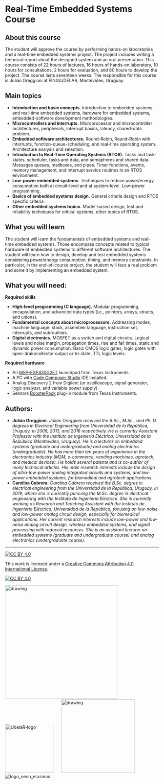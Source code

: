 # Real-Time Embedded Systems Course
## About this course
The student will approve the course by performing hands-on laboratories and a real-time embedded systems project. The project includes writing a technical report about the designed system and an oral presentation.
This course consists of 22 hours of lectures, 16 hours of hands-on laboratory, 10 hours for consultations, 2 hours for evaluation, and 80 hours to develop the project. The course lasts seventeen weeks.
The responsible for this course is Julián Oreggioni at FING/UDELAR, Montevideo, Uruguay.

## Main topics
* **Introduction and basic concepts.** Introduction to embedded systems and real-time embedded systems, hardware for embedded systems, embedded-software development methodologies.
* **Microcontrollers and interrupts.** Microprocessor and microcontroller architectures, peripherals, interrupt basics, latency, shared-data problem.
* **Embedded software architectures.** Round-Robin, Round-Robin with interrupts, function-queue-scheduling, and real-time operating system. Architecture analysis and selection.
* **Introduction to Real-Time Operating Systems (RTOS).** Tasks and task-states, scheduler, tasks and data, and semaphores and shared data. Messages queues, mailboxes, and pipes. Timer functions, events, memory management, and interrupt service routines in an RTOS environment.
* **Low-power embedded systems.** Techniques to reduce power/energy consumption both at circuit-level and at system-level. Low-power programming.
* **Basics of embedded systems design.** General criteria design and RTOS specific criteria.
* **Other embedded systems topics.** Model-based design, test and reliability techniques for critical systems, other topics of RTOS.

## What you will learn
The student will learn the fundamentals of embedded systems and real-time embedded systems. Those encompass concepts related to typical hardware of embedded systems to different software architectures.
The student will learn how to design, develop and test embedded systems considering power/energy consumption, timing, and memory constraints. In particular, in the end-of-course project, the student will face a real problem and solve it by implementing an embedded system.

## What you will need:
**Required skills**
* **High-level programming (C language).** Modular programming, encapsulation, and advanced data types (i.e., pointers, arrays, structs, and unions).
* **Fundamental concepts about microprocessors.** Addressing modes, machine language, stack, assembler language, instruction set, interrupts, and subroutines.
* **Digital electronics.** MOSFET as a switch and digital circuits. Logical levels and noise margin, propagation times, rise and fall times, static and dynamic power consumption. Basic CMOS logic gates, logic gates with open-drain/collector output or tri-state. TTL logic levels.

**Required hardware**
* An [MSP-EXP430G2ET](https://www.ti.com/tool/MSP-EXP430G2ET) launchpad from Texas Instruments.
* A PC with [Code Composer Studio](https://www.ti.com/tool/CCSTUDIO) IDE installed.
* Analog Discovery 2 from Digilent (or oscilloscope, signal generator, logic analyzer, and variable power supply).
* Sensors [BoosterPack](https://www.ti.com/tool/BOOSTXL-SENSORS) plug-in module from Texas Instruments.

## Authors:
* **Julián Oreggioni.**
_Julián Oreggioni received the B.Sc., M.Sc., and Ph. D. degrees in Electrical Engineering from Universidad de la República, Uruguay, in 2006, 2013, and 2018 respectively. He is currently Assistant Professor with the Instituto de Ingeniería Eléctrica, Universidad de la República (Montevideo, Uruguay). He is a lecturer on embedded systems (graduate and undergraduate) and analog electronics (undergraduate). He has more than ten years of experience in the electronics industry (M2M, e-commerce, vending machines, agrotech, and medical devices). He holds several patents and is co-author of many technical articles. His main research interests include the design of ultra-low-power analog integrated circuits and systems, and low-power embedded systems, for biomedical and agrotech applications._
* **Carolina Cabrera.**
_Carolina Cabrera received the B.Sc. degree in electrical engineering from the Universidad de la República, Uruguay, in 2019, where she is currently pursuing the M.Sc. degree in electrical engineering with the Instituto de Ingeniería Eléctrica. She is currently working as Research and Teaching Assistant with the Instituto de Ingeniería Eléctrica, Universidad de la República, focusing on low-noise and low-power analog circuit design, especially for biomedical applications. Her current research interests include low-power and low-noise analog circuit design, wireless embedded systems, and signal processing with reduced resources. 
She is an assistant lecturer on embedded systems (graduate and undergraduate course) and analog electronics (undergraduate course)._
***
[![CC BY 4.0][cc-by-shield]][cc-by]

This work is licensed under a
[Creative Commons Attribution 4.0 International License][cc-by].

[![CC BY 4.0][cc-by-image]][cc-by]

[cc-by]: http://creativecommons.org/licenses/by/4.0/
[cc-by-image]: https://i.creativecommons.org/l/by/4.0/88x31.png
[cc-by-shield]: https://img.shields.io/badge/License-CC%20BY%204.0-lightgrey.svg
<img src="https://bit.ly/35ifw5G" alt="drawing" width="370"/>&nbsp;&nbsp;<img src="https://www.fing.edu.uy/sites/default/files/2013/7186/logo_FING_rgb.jpg" alt="UdelaR-logo" width="160"/>&nbsp;&nbsp;&nbsp;&nbsp;&nbsp;&nbsp;<img src="https://www.fing.edu.uy/proyectos/chicastics/img/logos/iie.png" alt="drawing" width="240"/>
![logo_neon_erasmus](https://user-images.githubusercontent.com/49734900/152565208-e9326ee5-a2a5-4096-bd2a-10ace4c855e6.png)
